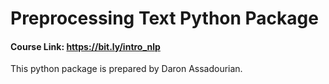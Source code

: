 # Preprocessing Text Python Package

#### Course Link: https://bit.ly/intro_nlp

This python package is prepared by Daron Assadourian.
